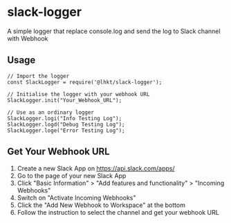 
# slack-logger
A simple logger that replace console.log and send the log to Slack channel with Webhook

## Usage
```
// Import the logger	
const SlackLogger = require('@lhkt/slack-logger');

// Initialise the logger with your webhook URL
SlackLogger.init("Your_Webhook_URL"); 

// Use as an ordinary logger
SlackLogger.logi("Info Testing Log");
SlackLogger.logd("Debug Testing Log");
SlackLogger.loge("Error Testing Log");
```

## Get Your Webhook URL

1. Create a new Slack App on https://api.slack.com/apps/
2. Go to the page of your new Slack App
3. Click "Basic Information" > "Add features and functionality" > "Incoming Webhooks"
4. Switch on "Activate Incoming Webhooks"
5. Click the "Add New Webhook to Workspace" at the bottom
6. Follow the instruction to select the channel and get your webhook URL
